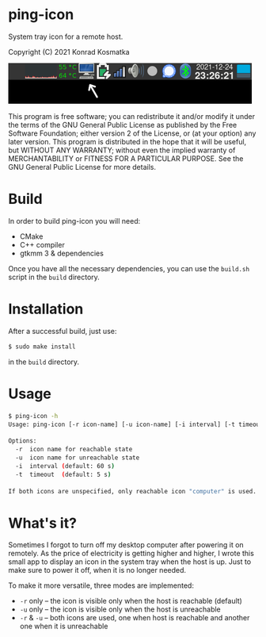 ping-icon
=======

System tray icon for a remote host.

Copyright (C) 2021  Konrad Kosmatka

![Screenshot](/ping-icon.png?raw=true)

This program is free software; you can redistribute it and/or modify it under the terms of the GNU General Public License as published by the Free Software Foundation; either version 2 of the License, or (at your option) any later version.
This program is distributed in the hope that it will be useful, but WITHOUT ANY WARRANTY; without even the implied warranty of MERCHANTABILITY or FITNESS FOR A PARTICULAR PURPOSE. See the GNU General Public License for more details.

# Build
In order to build ping-icon you will need:

- CMake
- C++ compiler
- gtkmm 3 & dependencies

Once you have all the necessary dependencies, you can use the `build.sh` script in the `build` directory.

# Installation
After a successful build, just use:
```sh
$ sudo make install
```
in the `build` directory.

# Usage
```sh
$ ping-icon -h
Usage: ping-icon [-r icon-name] [-u icon-name] [-i interval] [-t timeout] hostname

Options:
  -r  icon name for reachable state
  -u  icon name for unreachable state
  -i  interval (default: 60 s)
  -t  timeout  (default: 5 s)

If both icons are unspecified, only reachable icon "computer" is used.
```

# What's it?
Sometimes I forgot to turn off my desktop computer after powering it on remotely. As the price of electricity is getting higher and higher, I wrote this small app to display an icon in the system tray when the host is up. Just to make sure to power it off, when it is no longer needed.

To make it more versatile, three modes are implemented:
- `-r` only – the icon is visible only when the host is reachable (default)
- `-u` only – the icon is visible only when the host is unreachable
- `-r` & `-u` – both icons are used, one when host is reachable and another one when it is unreachable